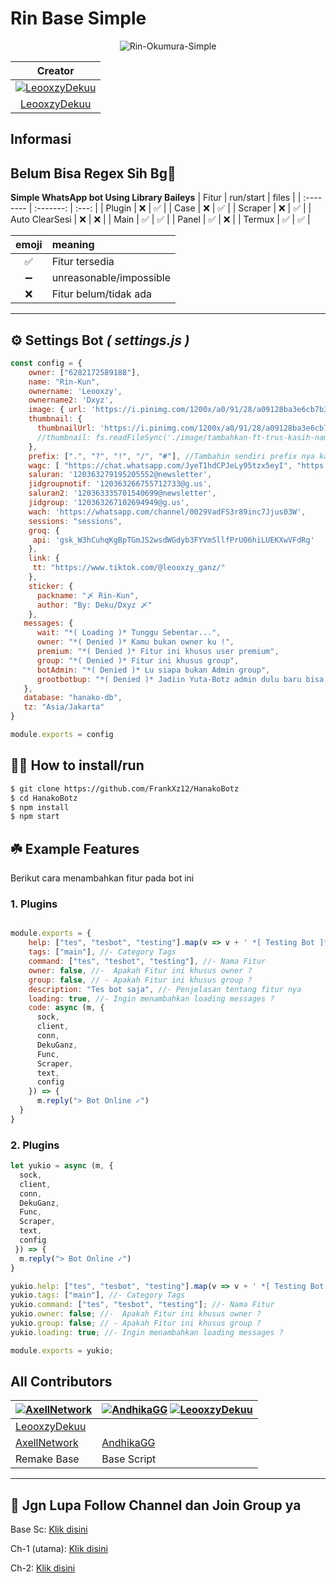# **Rin Base Simple** 
<p align="center">
  <img title="Rin-Okumura-Simple" src="https://i.pinimg.com/1200x/a3/bd/7b/a3bd7b04fa983dffc8f5341e8b2a3911.jpg">
</p>

|                                          Creator                                                |
| :---------------------------------------------------------------------------------------------: |
| [![LeooxzyDekuu](https://github.com/LeooxzyDekuu.png?size=500)](https://github.com/LeooxzyDekuu)|
| [LeooxzyDekuu](https://github.com/LeooxzyDekuu)                                                 |

## Informasi

## Belum Bisa Regex Sih Bg🗿

**Simple WhatsApp bot Using Library Baileys**
| Fitur             | run/start | files | 
| :--------         | :-------: | :---: | 
| Plugin            | ❌        | ✅    |
| Case              | ❌        | ✅    |
| Scraper           | ❌        | ✅    |
| Auto ClearSesi    | ❌        | ❌    |
| Main              | ✅        | ✅    |
| Panel             | ✅        | ❌    |
| Termux            | ✅        | ✅    |

| emoji   | meaning                 |
| :-----: | :---------------------- |
| ✅      | Fitur tersedia          |
| ➖      | unreasonable/impossible |
| ❌      | Fitur belum/tidak ada   |

---

## ⚙️ Settings Bot ***( settings.js )***

```javascript
const config = {
    owner: ["6282172589188"],
    name: "Rin-Kun",
    ownername: 'Leooxzy', 
    ownername2: 'Dxyz',
    image: { url: 'https://i.pinimg.com/1200x/a0/91/28/a09128ba3e6cb7b34f6df2f2c9938410.jpg' }, //thumbnail: fs.readFileSync('./image/tambahkan-ft-trus-kasih-nama')
    thumbnail: {
      thumbnailUrl: 'https://i.pinimg.com/1200x/a0/91/28/a09128ba3e6cb7b34f6df2f2c9938410.jpg'
      //thumbnail: fs.readFileSync('./image/tambahkan-ft-trus-kasih-nama')
    },
    prefix: [".", "?", "!", "/", "#"], //Tambahin sendiri prefix nya kalo kurang
    wagc: [ "https://chat.whatsapp.com/JyeT1hdCPJeLy95tzx5eyI", "https://chat.whatsapp.com/DfffgArbTUu46nqCgmCbE0" ],
    saluran: '120363279195205552@newsletter', 
    jidgroupnotif: '120363266755712733@g.us', 
    saluran2: '120363335701540699@newsletter', 
    jidgroup: '120363267102694949@g.us', 
    wach: 'https://whatsapp.com/channel/0029VadFS3r89inc7Jjus03W', 
    sessions: "sessions",
    groq: {
     api: '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'
    },
    link: {
     tt: "https://www.tiktok.com/@leooxzy_ganz/"
    },
    sticker: {
      packname: "〆 Rin-Kun",
      author: "By: Deku/Dxyz 〆"
    },
   messages: {
      wait: "*( Loading )* Tunggu Sebentar...",
      owner: "*( Denied )* Kamu bukan owner ku !",
      premium: "*( Denied )* Fitur ini khusus user premium",
      group: "*( Denied )* Fitur ini khusus group",
      botAdmin: "*( Denied )* Lu siapa bukan Admin group",
      grootbotbup: "*( Denied )* Jadiin Yuta-Botz admin dulu baru bisa akses",
   },
   database: "hanako-db",
   tz: "Asia/Jakarta"
}

module.exports = config
```

## 👨‍💻 How to install/run


```bash
$ git clone https://github.com/FrankXz12/HanakoBotz
$ cd HanakoBotz
$ npm install
$ npm start
```

## ☘️ Example Features
Berikut cara menambahkan fitur pada bot ini

### 1. Plugins

```javascript

module.exports = {
    help: ["tes", "tesbot", "testing"].map(v => v + ' *[ Testing Bot ]* '), //Mengetahui Nama Command Di Menu
    tags: ["main"], //- Category Tags
    command: ["tes", "tesbot", "testing"], //- Nama Fitur
    owner: false, //-  Apakah Fitur ini khusus owner ?
    group: false, // - Apakah Fitur ini khusus group ?
    description: "Tes bot saja", //- Penjelasan tentang fitur nya
    loading: true, //- Ingin menambahkan loading messages ?
    code: async (m, {
      sock,
      client,
      conn,
      DekuGanz,
      Func,
      Scraper,
      text,
      config
    }) => {
      m.reply("> Bot Online ✓")
  }
}

```

### 2. Plugins

```javascript
let yukio = async (m, {
  sock,
  client,
  conn,
  DekuGanz,
  Func,
  Scraper,
  text,
  config
 }) => {
  m.reply("> Bot Online ✓")
}

yukio.help: ["tes", "tesbot", "testing"].map(v => v + ' *[ Testing Bot ]* '); //Mengetahui Nama Command Di Menu
yukio.tags: ["main"], //- Category Tags
yukio.command: ["tes", "tesbot", "testing"]; //- Nama Fitur
yukio.owner: false; //-  Apakah Fitur ini khusus owner ?
yukio.group: false; // - Apakah Fitur ini khusus group ?
yukio.loading: true; //- Ingin menambahkan loading messages ?

module.exports = yukio;
```
## **All Contributors**  
[![AxellNetwork](https://github.com/AxellNetwork.png?size=100)](https://github.com/AxellNetwork) | [![AndhikaGG](https://github.com/AndhikaGG.png?size=100)](https://github.com/AndhikaGG)  [![LeooxzyDekuu](https://github.com/LeooxzyDekuu.png?size=100)](https://github.com/LeooxzyDekuu)  
---|---  
[LeooxzyDekuu](https://github.com/LeooxzyDekuu) | 
[AxellNetwork](https://github.com/AxellNetwork) | [AndhikaGG](https://github.com/AndhikaGG)  
Remake Base | Base Script | Penyumbang fitur

---

## 📢 Jgn Lupa Follow Channel dan Join Group ya

<p>Base Sc: <a href="https://whatsapp.com/channel/0029Vb0YWvYJ3jusF2nk9U1P">Klik disini</a></p>

<p>Ch-1 (utama): <a href="https://whatsapp.com/channel/0029VadFS3r89inc7Jjus03W">Klik disini</a></p>

<p>Ch-2: <a href="https://whatsapp.com/channel/0029VateyJuKWEKhJMRKEL20">Klik disini</a></p>

